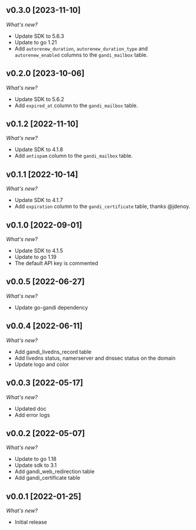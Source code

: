 ## v0.3.0 [2023-11-10]

_What's new?_

- Update SDK to 5.6.3
- Update to go 1.21
- Add `autorenew_duration`, `autorenew_duration_type` and `autorenew_enabled` columns to the `gandi_mailbox` table.

## v0.2.0 [2023-10-06]

_What's new?_

- Update SDK to 5.6.2
- Add `expired_at` column to the `gandi_mailbox` table.

## v0.1.2 [2022-11-10]

_What's new?_

- Update SDK to 4.1.8
- Add `antispam` column to the `gandi_mailbox` table.

## v0.1.1 [2022-10-14]

_What's new?_

- Update SDK to 4.1.7
- Add `expiration` column to the `gandi_certificate` table, thanks @jdenoy.

## v0.1.0 [2022-09-01]

_What's new?_

- Update SDK to 4.1.5
- Update to go 1.19
- The default API key is commented

## v0.0.5 [2022-06-27]

_What's new?_

- Update go-gandi dependency

## v0.0.4 [2022-06-11]

_What's new?_

- Add gandi_livedns_record table
- Add livedns status, namerserver and dnssec status on the domain
- Update logo and color

## v0.0.3 [2022-05-17]

_What's new?_

- Updated doc
- Add error logs

## v0.0.2 [2022-05-07]

_What's new?_

- Update to go 1.18
- Update sdk to 3.1
- Add gandi_web_redirection table
- Add gandi_certificate table

## v0.0.1 [2022-01-25]

_What's new?_

- Initial release
